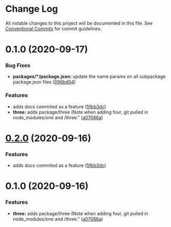 # Change Log

All notable changes to this project will be documented in this file.
See [Conventional Commits](https://conventionalcommits.org) for commit guidelines.

# 0.1.0 (2020-09-17)


### Bug Fixes

* **packages/*/package.json:** update the name params on all subpackage package.json files ([096bd04](https://github.com/LeeMellon/lerna-private/commit/096bd04515809996b32caf451e5b5321f63ad577))


### Features

* adds docs commited as a feature ([5fbb3dc](https://github.com/LeeMellon/lerna-private/commit/5fbb3dcc322a51f5aa19b9465d53bbe657c82145))
* **three:** adds package/three (Note when adding four, git pulled in node_modules/one and /three." ([a07086a](https://github.com/LeeMellon/lerna-private/commit/a07086a17058dc649991ad59d4040b21cf3f7ac9))





# [0.2.0](https://github.com/LeeMellon/lerna-private/compare/three@0.1.0...three@0.2.0) (2020-09-16)


### Features

* adds docs commited as a feature ([5fbb3dc](https://github.com/LeeMellon/lerna-private/commit/5fbb3dcc322a51f5aa19b9465d53bbe657c82145))





# 0.1.0 (2020-09-16)


### Features

* **three:** adds package/three (Note when adding four, git pulled in node_modules/one and /three." ([a07086a](https://github.com/LeeMellon/lerna-private/commit/a07086a17058dc649991ad59d4040b21cf3f7ac9))
